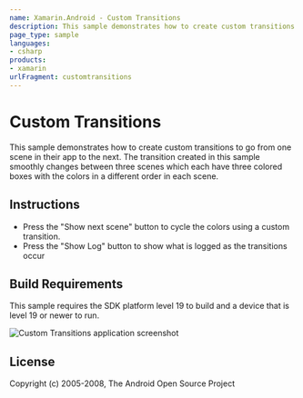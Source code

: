 ```yaml
---
name: Xamarin.Android - Custom Transitions
description: This sample demonstrates how to create custom transitions to go from one scene in their app to the next
page_type: sample
languages:
- csharp
products:
- xamarin
urlFragment: customtransitions
---
```

# Custom Transitions

This sample demonstrates how to create custom transitions to go from one scene in their app to the next. The transition created in this sample smoothly changes between three scenes which each have three colored boxes with the colors in a different order in each scene.

## Instructions

* Press the "Show next scene" button to cycle the colors using a custom transition.
* Press the "Show Log" button to show what is logged as the transitions occur

## Build Requirements

This sample requires the SDK platform level 19 to build and a device that is level 19 or newer to run.

![Custom Transitions application screenshot](Screenshots/Screenshot_2014-07-03-15-58-07.png "Custom Transitions application screenshot")

## License

Copyright (c) 2005-2008, The Android Open Source Project  
